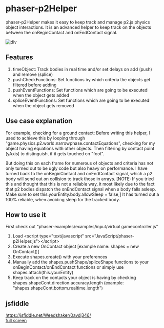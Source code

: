 # phaser-p2Helper

phaser-p2Helper makes it easy to keep track and manage p2.js physics object interactions. It is an advanced helper to keep track on the objects between the onBeginContact and onEndContact signal.

![div](https://raw.github.com/Weedshaker/phaser-p2Helper/master/img/screenShot1_20151125.jpg)

## Features

1. timeObject: Track bodies in real time and/or set delays on add (push) and remove (splice)
2. pushCheckFunctions: Set functions by which criteria the objects get filtered before adding
3. pushEventFunctions: Set functions which are going to be executed when the object gets added
4. spliceEventFunctions: Set functions which are going to be executed when the object gets removed

## Use case explanation

For example, checking for a ground contact: Before writing this helper, I used to achieve this by looping through "game.physics.p2.world.narrowphase.contactEquations", checking for my object having equations with other objects. Then filtering by contact point (yAxis) to distinguish, if it gets touched on "foot".

But doing this on each frame for numerous of objects and criteria has not only turned out to be ugly code but also heavy on performance. I have turned back to the onBeginContact and onEndContact signal, which a p2 body will send out on collision to track those in arrays.
[NOTE: If you tried this and thought that this is not a reliable way, it most likely due to the fact that p2 bodies dispatch the onEndContact signal when a body falls asleep. Make sure to set this.yourEntity.body.allowSleep = false;]
It has turned out a 100% reliable, when avoiding sleep for the tracked body.

## How to use it

First check out "phaser-examples/examples/input/virtual gamecontroller.js"

1. Load &lt;script type=&quot;text/javascript&quot; src=&quot;JavaScript/phaser-p2Helper.js&quot;&gt;&lt;/script&gt;
2. Create a new OnContact object [example name: shapes = new OnContact()]
3. Execute shapes.create() with your preferences
4. Manually add the shapes.pushShape/spliceShape functions to your onBeginContact/onEndContact functions or simply use shapes.attach(this.yourEntity)
5. Keep track on the contacts your object is having by checking shapes.shapeCont.direction.accuracy.length (example: "shapes.shapeCont.bottom.realtime.length")

## jsfiddle

<a href="https://jsfiddle.net/Weedshaker/0avdj346/" target="_blank">https://jsfiddle.net/Weedshaker/0avdj346/</a><br>
<a href="https://jsfiddle.net/Weedshaker/0avdj346/embedded/result/" target="_blank">full screen</a>
